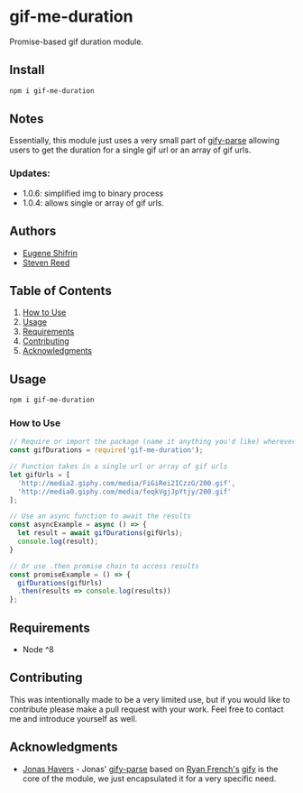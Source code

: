 # gif-me-duration
Promise-based gif duration module.

## Install
```bash
npm i gif-me-duration
```
## Notes
Essentially, this module just uses a very small part of [gify-parse](https://github.com/JonasHavers/node-gify-parse) allowing users to get the duration for a single gif url or an array of gif urls.

### Updates:
  - 1.0.6: simplified img to binary process
  - 1.0.4: allows single or array of gif urls.

## Authors

  - [Eugene Shifrin](https://github.com/eshifrin)
  - [Steven Reed](https://github.com/STRsplit)

## Table of Contents

1. [How to Use](#howto)
1. [Usage](#Usage)
1. [Requirements](#requirements)
1. [Contributing](#contributing)
1. [Acknowledgments](#acknowledgments)


## Usage
```bash
npm i gif-me-duration
```
### How to Use

```js
// Require or import the package (name it anything you'd like) wherever you'd like to use it:
const gifDurations = require('gif-me-duration');

// Function takes in a single url or array of gif urls
let gifUrls = [
  'http://media2.giphy.com/media/FiGiRei2ICzzG/200.gif',
  'http://media0.giphy.com/media/feqkVgjJpYtjy/200.gif'
];

// Use an async function to await the results
const asyncExample = async () => {
  let result = await gifDurations(gifUrls);
  console.log(result);
}

// Or use .then promise chain to access results 
const promiseExample = () => {
  gifDurations(gifUrls)
  .then(results => console.log(results))
};
```

## Requirements
- Node ^8

## Contributing
This was intentionally made to be a very limited use, but if you would like to contribute please make a pull request with your work. Feel free to contact me and introduce yourself as well.

## Acknowledgments
- [Jonas Havers](https://github.com/JonasHavers) - Jonas' [gify-parse](https://github.com/JonasHavers/node-gify-parse) based on [Ryan French's](https://github.com/rfrench/) [gify](https://github.com/rfrench/gify) is the core of the module, we just encapsulated it for a very specific need. 

